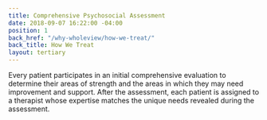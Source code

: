 ```yaml
---
title: Comprehensive Psychosocial Assessment
date: 2018-09-07 16:22:00 -04:00
position: 1
back_href: "/why-wholeview/how-we-treat/"
back_title: How We Treat
layout: tertiary
---
```


Every patient participates in an initial comprehensive evaluation to determine their areas of strength and the areas in which they may need improvement and support.  After the assessment, each patient is assigned to a therapist whose expertise matches the unique needs revealed during the assessment.
